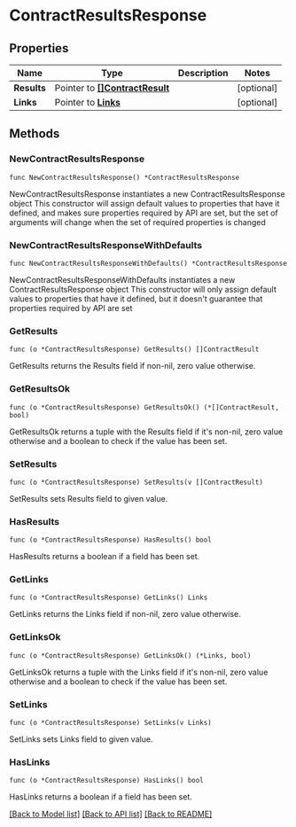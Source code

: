 # ContractResultsResponse

## Properties

Name | Type | Description | Notes
------------ | ------------- | ------------- | -------------
**Results** | Pointer to [**[]ContractResult**](ContractResult.md) |  | [optional] 
**Links** | Pointer to [**Links**](Links.md) |  | [optional] 

## Methods

### NewContractResultsResponse

`func NewContractResultsResponse() *ContractResultsResponse`

NewContractResultsResponse instantiates a new ContractResultsResponse object
This constructor will assign default values to properties that have it defined,
and makes sure properties required by API are set, but the set of arguments
will change when the set of required properties is changed

### NewContractResultsResponseWithDefaults

`func NewContractResultsResponseWithDefaults() *ContractResultsResponse`

NewContractResultsResponseWithDefaults instantiates a new ContractResultsResponse object
This constructor will only assign default values to properties that have it defined,
but it doesn't guarantee that properties required by API are set

### GetResults

`func (o *ContractResultsResponse) GetResults() []ContractResult`

GetResults returns the Results field if non-nil, zero value otherwise.

### GetResultsOk

`func (o *ContractResultsResponse) GetResultsOk() (*[]ContractResult, bool)`

GetResultsOk returns a tuple with the Results field if it's non-nil, zero value otherwise
and a boolean to check if the value has been set.

### SetResults

`func (o *ContractResultsResponse) SetResults(v []ContractResult)`

SetResults sets Results field to given value.

### HasResults

`func (o *ContractResultsResponse) HasResults() bool`

HasResults returns a boolean if a field has been set.

### GetLinks

`func (o *ContractResultsResponse) GetLinks() Links`

GetLinks returns the Links field if non-nil, zero value otherwise.

### GetLinksOk

`func (o *ContractResultsResponse) GetLinksOk() (*Links, bool)`

GetLinksOk returns a tuple with the Links field if it's non-nil, zero value otherwise
and a boolean to check if the value has been set.

### SetLinks

`func (o *ContractResultsResponse) SetLinks(v Links)`

SetLinks sets Links field to given value.

### HasLinks

`func (o *ContractResultsResponse) HasLinks() bool`

HasLinks returns a boolean if a field has been set.


[[Back to Model list]](../README.md#documentation-for-models) [[Back to API list]](../README.md#documentation-for-api-endpoints) [[Back to README]](../README.md)


